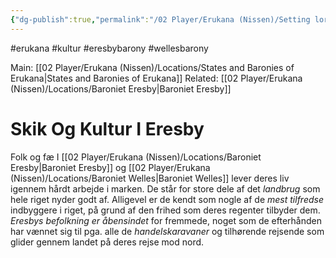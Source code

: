 ```yaml
---
{"dg-publish":true,"permalink":"/02 Player/Erukana (Nissen)/Setting lore/skik og kultur i Eresby/","tags":["erukana","kultur","eresbybarony","wellesbarony"]}
---
```



#erukana #kultur #eresbybarony #wellesbarony 

Main: [[02 Player/Erukana (Nissen)/Locations/States and Baronies of Erukana\|States and Baronies of Erukana]] 
Related: [[02 Player/Erukana (Nissen)/Locations/Baroniet Eresby\|Baroniet Eresby]] 

# Skik Og Kultur I Eresby

Folk og fæ I [[02 Player/Erukana (Nissen)/Locations/Baroniet Eresby\|Baroniet Eresby]] og [[02 Player/Erukana (Nissen)/Locations/Baroniet Welles\|Baroniet Welles]] lever deres liv igennem hårdt arbejde i marken. De står for store dele af det *landbrug* som hele riget nyder godt af. Alligevel er de kendt som nogle af de *mest tilfredse* indbyggere i riget, på grund af den frihed som deres regenter tilbyder dem. *Eresbys befolkning er åbensindet* for fremmede, noget som de efterhånden har vænnet sig til pga. alle de *handelskaravaner* og tilhørende rejsende som glider gennem landet på deres rejse mod nord. 
